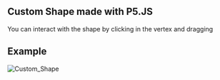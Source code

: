 ## Custom Shape made with P5.JS

You can interact with the shape by clicking in the vertex and dragging

Example
---------
![Custom_Shape](https://github.com/j-novaes/custom-shape-p5js/blob/master/project_imgs/custom_shape_02.gif)